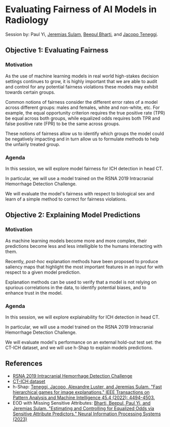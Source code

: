 # Evaluating Fairness of AI Models in Radiology

Session by: Paul Yi, [Jeremias Sulam](https://sites.google.com/view/jsulam), [Beepul Bharti](https://beepulbharti.github.io/), and [Jacopo Teneggi](https://jacopoteneggi.github.io/).


## Objective 1: Evaluating Fairness

### Motivation

As the use of machine learning models in real world high-stakes decision settings continues to grow, it is highly important that we are able to audit and control for any potential fairness violations these models may exhibit towards certain groups.

Common notions of fairness consider the different error rates of a model across different groups: males and females, white and non-white, etc. For example, the equal opportunity criterion requires the true positive rate (TPR) be equal across both groups, while equalized odds requires both TPR and false positive rate (FPR) to be the same across groups. 

These notions of fairness allow us to identify which groups the model could be negatively impacting and in turn allow us to formulate methods to help the unfairly treated group.

### Agenda

In this session, we will explore model fairness for ICH detection in head CT. 

In particular, we will use a model trained on the RSNA 2019 Intracranial Hemorrhage Detection Challenge. 

We will evaluate the model's fairness with respect to biological sex and learn of a simple method to correct for fairness violations.

## Objective 2: Explaining Model Predictions

### Motivation

As machine learning models become more and more complex, their predictions become less and less intelligible to the humans interacting with them.

Recently, *post-hoc* explanation methods have been proposed to produce saliency maps that highlight the most important features in an input for with respect to a given model prediction.

Explanation methods can be used to verify that a model is not relying on spurious correlations in the data, to identify potential biases, and to enhance trust in the model.

### Agenda

In this session, we will explore explainability for ICH detection in head CT. 

In particular, we will use a model trained on the RSNA 2019 Intracranial Hemorrhage Detection Challenge. 

We will evaluate model's performance on an external hold-out test set: the CT-ICH dataset, and we will use h-Shap to explain models predictions.

## References

- [RSNA 2019 Intracranial Hemorrhage Detection Challenge](https://www.kaggle.com/c/rsna-intracranial-hemorrhage-detection)
- [CT-ICH dataset](https://physionet.org/content/ct-ich/1.3.1/)
- h-Shap: [Teneggi, Jacopo, Alexandre Luster, and Jeremias Sulam. "Fast hierarchical games for image explanations." IEEE Transactions on Pattern Analysis and Machine Intelligence 45.4 (2022): 4494-4503.](https://www.computer.org/csdl/journal/tp/2023/04/09826424/1EVdAz76rC0)
- EOD with Missing Sensitive Attributes: [Bharti, Beepul, Paul Yi, and Jeremias Sulam. "Estimating and Controlling for Equalized Odds via Sensitive Attribute Predictors." Neural Information Processing Systems (2023)](https://openreview.net/pdf?id=e2aCgjtjMR)
